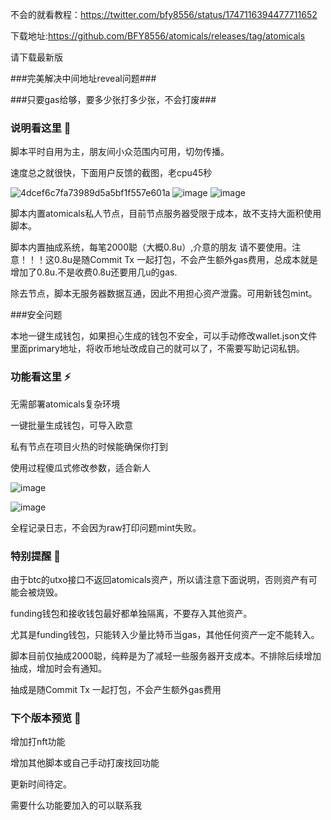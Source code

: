 不会的就看教程：https://twitter.com/bfy8556/status/1747116394477711652

下载地址:https://github.com/BFY8556/atomicals/releases/tag/atomicals

请下载最新版

###完美解决中间地址reveal问题###

###只要gas给够，要多少张打多少张，不会打废###

### 说明看这里 👋

脚本平时自用为主，朋友间小众范围内可用，切勿传播。

速度总之就很快，下面用户反馈的截图，老cpu45秒

![4dcef6c7fa73989d5a5bf1f557e601a](https://github.com/BFY8556/atomicals/assets/80470351/f437a47e-ad9b-4997-a5a6-5993a11ce10b)
![image](https://github.com/BFY8556/atomicals/assets/80470351/0c30a03b-4a84-4323-a64d-2ad06bffbec9)
![image](https://github.com/BFY8556/atomicals/assets/80470351/45326a94-db45-4b8c-8755-cfb1487126ce)


脚本内置atomicals私人节点，目前节点服务器受限于成本，故不支持大面积使用脚本。


脚本内置抽成系统，每笔2000聪（大概0.8u）,介意的朋友 请不要使用。注意！！！这0.8u是随Commit Tx 一起打包，不会产生额外gas费用，总成本就是增加了0.8u.不是收费0.8u还要用几u的gas.


除去节点，脚本无服务器数据互通，因此不用担心资产泄露。可用新钱包mint。

###安全问题

本地一键生成钱包，如果担心生成的钱包不安全，可以手动修改wallet.json文件里面primary地址，将收币地址改成自己的就可以了，不需要写助记词私钥。


### 功能看这里 ⚡
无需部署atomicals复杂环境


一键批量生成钱包，可导入欧意


私有节点在项目火热的时候能确保你打到


使用过程傻瓜式修改参数，适合新人

![image](https://github.com/BFY8556/atomicals/assets/80470351/65a17b18-9953-49cd-a6d7-2c12b3516bee)


![image](https://github.com/BFY8556/atomicals/assets/80470351/f2036bc3-7400-4aef-a5b5-bcede38cb592)


全程记录日志，不会因为raw打印问题mint失败。



### 特别提醒 🌱
由于btc的utxo接口不返回atomicals资产，所以请注意下面说明，否则资产有可能会被烧毁。

funding钱包和接收钱包最好都单独隔离，不要存入其他资产。

尤其是funding钱包，只能转入少量比特币当gas，其他任何资产一定不能转入。

脚本目前仅抽成2000聪，纯粹是为了减轻一些服务器开支成本。不排除后续增加抽成，增加时会有通知。

抽成是随Commit Tx 一起打包，不会产生额外gas费用



### 下个版本预览 🤔

增加打nft功能

增加其他脚本或自己手动打废找回功能


更新时间待定。


需要什么功能要加入的可以联系我
